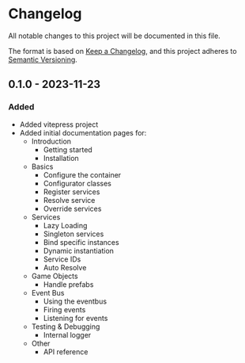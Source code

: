 # Changelog

All notable changes to this project will be documented in this file.

The format is based on [Keep a Changelog](https://keepachangelog.com/en/1.0.0/),
and this project adheres to [Semantic Versioning](https://semver.org/spec/v2.0.0.html).

## 0.1.0 - 2023-11-23
### Added
- Added vitepress project
- Added initial documentation pages for:
  - Introduction
    - Getting started
    - Installation
  - Basics
    - Configure the container
    - Configurator classes
    - Register services
    - Resolve service
    - Override services
  - Services
    - Lazy Loading
    - Singleton services
    - Bind specific instances
    - Dynamic instantiation
    - Service IDs
    - Auto Resolve
  - Game Objects
    - Handle prefabs
  - Event Bus
    - Using the eventbus
    - Firing events
    - Listening for events
  - Testing & Debugging
    - Internal logger
  - Other
    - API reference